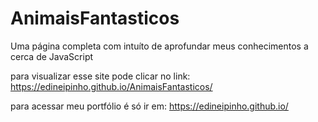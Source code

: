 # AnimaisFantasticos
Uma página completa com intuíto de aprofundar meus conhecimentos a cerca de JavaScript


para visualizar esse site pode clicar no link: https://edineipinho.github.io/AnimaisFantasticos/

para acessar meu portfólio é só ir em: https://edineipinho.github.io/
